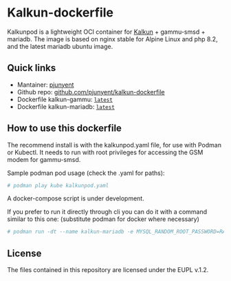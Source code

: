 <!---(c) pjunyent, EUPL v.1.2 -->
# Kalkun-dockerfile
Kalkunpod is a lightweight OCI container for [Kalkun](https://github.com/kalkun-sms/Kalkun) + gammu-smsd + mariadb.
The image is based on nginx stable for Alpine Linux and php 8.2, and the latest mariadb ubuntu image.

## Quick links
- Mantainer: [pjunyent](https://github.com/pjunyent)
- Github repo: [github.com/pjunyent/kalkun-dockerfile](https://github.com/pjunyent/kalkun-dockerfile)
- Dockerfile kalkun-gammu: [`latest`](https://hub.docker.com/r/junyent/kalkun-gammu/tags)
- Dockerfile kalkun-mariadb: [`latest`](https://hub.docker.com/r/junyent/kalkun-mariadb/tags)

## How to use this dockerfile
The recommend install is with the kalkunpod.yaml file, for use with Podman or Kubectl. It needs to run with root privileges for accessing the GSM modem for gammu-smsd.

Sample podman pod usage (check the .yaml for paths): 
```bash
# podman play kube kalkunpod.yaml
```

A docker-compose script is under development.

If you prefer to run it directly through cli you can do it with a command similar to this one: (substitute podman for docker where necessary)

```bash
# podman run -dt --name kalkun-mariadb -e MYSQL_RANDOM_ROOT_PASSWORD=RANDOM -e MYSQL_DATABASE=kalkun -e MYSQL_USER=kalkun -e MYSQL_PASSWORD=kalkun -v /path/to/mysql-db:/var/lib/mysql:Z docker.io/junyent/kalkun-mariadb && podman run -dt -e TZ=Etc/UTC --device /path/to/ttyUSB0:/dev/ttyUSB0 -p 80:80 --name kalkun-gammu docker.io/junyent/kalkun-gammu
```
## License
The files contained in this repository are licensed under the EUPL v.1.2.
